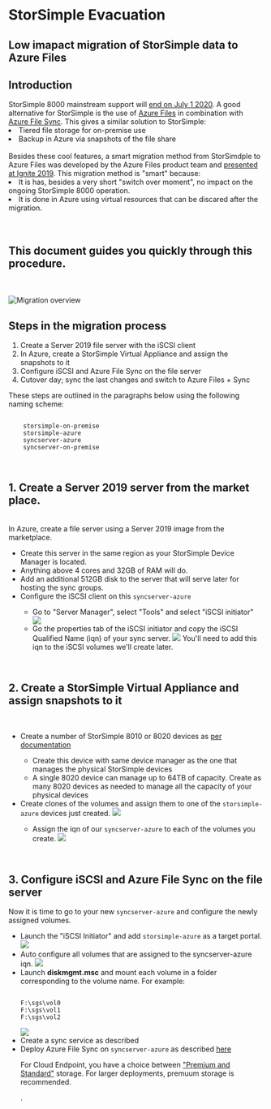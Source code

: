 <h1>StorSimple Evacuation</h1>
<h2>Low imapact migration of StorSimple data to Azure Files</h2>

<p>
<h2>Introduction</h2>
StorSimple 8000 mainstream support will <a href="https://support.microsoft.com/en-us/lifecycle/search/19605">end on July 1 2020</a>.
A good alternative for StorSimple is the use of <a href="https://docs.microsoft.com/en-us/azure/storage/files/storage-files-introduction">Azure Files</a> in combination with <a href="https://www.youtube.com/watch?v=Zm2w8-TRn-o">Azure File Sync</a>. This gives a similar solution to StorSimple:
<br>
<li>Tiered file storage for on-premise use</li>
<li>Backup in Azure via snapshots of the file share</li>
<br>
Besides these cool features, a smart migration method from StorSimdple to Azure Files was developed by the Azure Files product team and <a href="https://myignite.techcommunity.microsoft.com/sessions/84177?source=sessions">presented at Ignite 2019</a>.
This migration method is "smart" because:
<br>
<li>It is has, besides a very short "switch over moment", no impact on the ongoing StorSimple 8000 operation.</li>
<li>It is done in Azure using virtual resources that can be discared after the migration.</li>
<br>
<br>
<h2>This document guides you quickly through this procedure.</h2>
<br>
<br>
<img src="https://github.com/joostm1/storsimple-exit/blob/master/content/storsimple-files-migration-overview.png" alt="Migration overview">
</p>


<p>
<h2>Steps in the migration process</h2>
<ol>
    <li>Create a Server 2019 file server with the iSCSI client</li>
    <li>In Azure, create a StorSimple Virtual Appliance and assign the snapshots to it</li>
    <li>Configure iSCSI and Azure File Sync on the file server</li>
    <li>Cutover day; sync the last changes and switch to Azure Files + Sync</li>
</ol>
These steps are outlined in the paragraphs below using the following naming scheme:
<pre><code>
    storsimple-on-premise
    storsimple-azure
    syncserver-azure
    syncserver-on-premise
</pre></code>
</p>

<p>
<br>
<h2>1. Create a Server 2019 server from the market place.</h2>
<br>
In Azure, create a file server using a Server 2019 image from the marketplace.
<ul>
    <li>Create this server in the same region as your StorSimple Device Manager is located.</li>
    <li>Anything above 4 cores and 32GB of RAM will do.</li>
    <li>Add an additional 512GB disk to the server that will serve later for hosting the sync groups.</li>
    <li>Configure the iSCSI client on this <code>syncserver-azure</code></li>
    <ul>
        <li>Go to "Server Manager", select "Tools" and select "iSCSI initiator"</li>
        <img src="https://github.com/joostm1/storsimple-exit/blob/master/content/iscsi-initiator.png"></li>
        <br>
        <li>Go the properties tab of the iSCSI initiator and copy the iSCSI Qualified Name (iqn) of your sync server.
        <img src="https://github.com/joostm1/storsimple-exit/blob/master/content/isci-iqn.png">
        You'll need to add this iqn to the iSCSI volumes we'll create later.</li>
    </ul>
</ul>    
</p>

<p>
<br>
<h2>2. Create a StorSimple Virtual Appliance and assign snapshots to it</h2>
<br>
<ul>
    <li>Create a number of StorSimple 8010 or 8020 devices as <a href="https://docs.microsoft.com/en-us/azure/storsimple/storsimple-8000-cloud-appliance-u2">per documentation</a></li>
  <ul>
    <li>Create this device with same device manager as the one that manages the physical StorSimple devices</li>
    <li>A single 8020 device can manage up to 64TB of capacity. Create as many 8020 devices as needed to manage all the capacity of your physical devices</li>
  </ul>
<li>Create clones of the volumes and assign them to one of the <code>storsimple-azure</code> devices just created.
<img src="https://github.com/joostm1/storsimple-exit/blob/master/content/clone-to-8020.png"></li>
    <ul>
        <li>Assign the iqn of our <code>syncserver-azure</code> to each of the volumes you create.
        <img src="https://github.com/joostm1/storsimple-exit/blob/master/content/assign-iqn.png"></li>
    </ul>
</ul>
</p>

<p>
<br>
<h2>3. Configure iSCSI and Azure File Sync on the file server</h2>
Now it is time to go to your new <code>syncserver-azure</code> and configure the newly assigned volumes.
<ul>
<li>Launch the "iSCSI Initiator" and add <code>storsimple-azure</code> as a target portal.
<img src="https://github.com/joostm1/storsimple-exit/blob/master/content/iscsi-target.png"></li>
<li>Auto configure all volumes that are assigned to the syncserver-azure iqn.
<img src="https://github.com/joostm1/storsimple-exit/blob/master/content/iscsi-autoconfigure.png"></li>
<li>Launch <b>diskmgmt.msc</b> and mount each volume in a folder corresponding to the volume name. For example:
<pre><code>
F:\sgs\vol0
F:\sgs\vol1
F:\sgs\vol2
</pre></code>
<img src="https://github.com/joostm1/storsimple-exit/blob/master/content/volume-sgmount.png">
</li>
<li>Create a sync service as described <a href="https://docs.microsoft.com/en-us/azure/storage/files/storage-sync-files-deployment-guide?tabs=azure-portalhere"></a></li>

<li>Deploy Azure File Sync on <code>syncserver-azure</code> as described <a href="https://docs.microsoft.com/en-us/azure/storage/files/storage-sync-files-deployment-guide?tabs=azure-portal">here</a>

For Cloud Endpoint, you have a choice between <a href="https://azure.microsoft.com/en-us/pricing/details/storage/files/">"Premium and Standard"</a> storage. For larger deployments, premuum storage is recommended.</li>.





</p>






